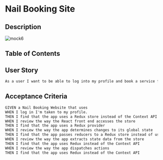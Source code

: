 # Nail Booking Site

## Description

![mock6](https://github.com/Allicris/nail-booking-site/assets/130412307/73e1dd51-f3b3-40da-ae3b-d8acfee21e75)


## Table of Contents

## User Story
```md
As a user I want to be able to log into my profile and book a service for a future appointment.
````

## Acceptance Criteria
```md
GIVEN a Nail Booking Website that uses 
WHEN I log in I'm taken to my profile.
THEN I find that the app uses a Redux store instead of the Context API
WHEN I review the way the React front end accesses the store
THEN I find that the app uses a Redux provider
WHEN I review the way the app determines changes to its global state
THEN I find that the app passes reducers to a Redux store instead of using the Context API
WHEN I review the way the app extracts state data from the store
THEN I find that the app uses Redux instead of the Context API
WHEN I review the way the app dispatches actions
THEN I find that the app uses Redux instead of the Context API
````
